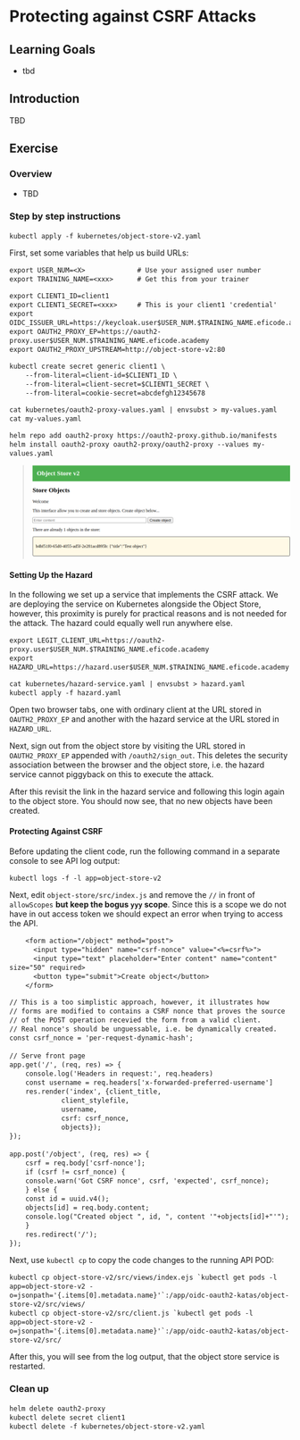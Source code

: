 # Protecting against CSRF Attacks

## Learning Goals

- tbd

## Introduction

TBD

## Exercise

### Overview

- TBD

### Step by step instructions



```console
kubectl apply -f kubernetes/object-store-v2.yaml
```



First, set some variables that help us build URLs:

```console
export USER_NUM=<X>             # Use your assigned user number
export TRAINING_NAME=<xxx>      # Get this from your trainer
```

```console
export CLIENT1_ID=client1
export CLIENT1_SECRET=<xxx>     # This is your client1 'credential'
export OIDC_ISSUER_URL=https://keycloak.user$USER_NUM.$TRAINING_NAME.eficode.academy/auth/realms/myrealm
export OAUTH2_PROXY_EP=https://oauth2-proxy.user$USER_NUM.$TRAINING_NAME.eficode.academy
export OAUTH2_PROXY_UPSTREAM=http://object-store-v2:80
```

```
kubectl create secret generic client1 \
    --from-literal=client-id=$CLIENT1_ID \
    --from-literal=client-secret=$CLIENT1_SECRET \
    --from-literal=cookie-secret=abcdefgh12345678
```

```console
cat kubernetes/oauth2-proxy-values.yaml | envsubst > my-values.yaml
cat my-values.yaml
```

```console
helm repo add oauth2-proxy https://oauth2-proxy.github.io/manifests
helm install oauth2-proxy oauth2-proxy/oauth2-proxy --values my-values.yaml
```


> ![Object store](images/object-store.png)


#### Setting Up the Hazard

In the following we set up a service that implements the CSRF
attack. We are deploying the service on Kubernetes alongside the
Object Store, however, this proximity is purely for practical reasons
and is not needed for the attack. The hazard could equally well run
anywhere else.


```
export LEGIT_CLIENT_URL=https://oauth2-proxy.user$USER_NUM.$TRAINING_NAME.eficode.academy
export HAZARD_URL=https://hazard.user$USER_NUM.$TRAINING_NAME.eficode.academy
```

```console
cat kubernetes/hazard-service.yaml | envsubst > hazard.yaml
kubectl apply -f hazard.yaml
```

Open two browser tabs, one with ordinary client at the URL stored in
`OAUTH2_PROXY_EP` and another with the hazard service at the URL
stored in `HAZARD_URL`.



Next, sign out from the object store by visiting the URL stored in
`OAUTH2_PROXY_EP` appended with `/oauth2/sign_out`. This deletes the
security association between the browser and the object store,
i.e. the hazard service cannot piggyback on this to execute the
attack.

After this revisit the link in the hazard service and following this
login again to the object store. You should now see, that no new
objects have been created.

#### Protecting Against CSRF




Before updating the client code, run the following command in a
separate console to see API log output:

```console
kubectl logs -f -l app=object-store-v2
```

Next, edit `object-store/src/index.js` and remove the `//` in front of
`allowScopes` **but keep the bogus `yyy` scope**. Since this is a scope we
do not have in out access token we should expect an error when trying
to access the API.








```
    <form action="/object" method="post">
      <input type="hidden" name="csrf-nonce" value="<%=csrf%>">
      <input type="text" placeholder="Enter content" name="content" size="50" required>
      <button type="submit">Create object</button>
    </form>
```

```
// This is a too simplistic approach, however, it illustrates how
// forms are modified to contains a CSRF nonce that proves the source
// of the POST operation recevied the form from a valid client.
// Real nonce's should be unguessable, i.e. be dynamically created.
const csrf_nonce = 'per-request-dynamic-hash';

// Serve front page
app.get('/', (req, res) => {
    console.log('Headers in request:', req.headers)
    const username = req.headers['x-forwarded-preferred-username']
    res.render('index', {client_title,
			 client_stylefile,
			 username,
			 csrf: csrf_nonce,
			 objects});
});

app.post('/object', (req, res) => {
    csrf = req.body['csrf-nonce'];
    if (csrf != csrf_nonce) {
	console.warn('Got CSRF nonce', csrf, 'expected', csrf_nonce);
    } else {
	const id = uuid.v4();
	objects[id] = req.body.content;
	console.log("Created object ", id, ", content '"+objects[id]+"'");
    }
    res.redirect('/');
});
```


Next, use `kubectl cp` to copy the code changes to the running API
POD:

```console
kubectl cp object-store-v2/src/views/index.ejs `kubectl get pods -l app=object-store-v2 -o=jsonpath='{.items[0].metadata.name}'`:/app/oidc-oauth2-katas/object-store-v2/src/views/
kubectl cp object-store-v2/src/client.js `kubectl get pods -l app=object-store-v2 -o=jsonpath='{.items[0].metadata.name}'`:/app/oidc-oauth2-katas/object-store-v2/src/
```

After this, you will see from the log output, that the object store service is restarted.




### Clean up

```console
helm delete oauth2-proxy
kubectl delete secret client1
kubectl delete -f kubernetes/object-store-v2.yaml
```
